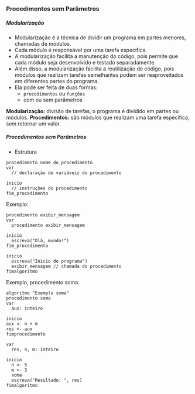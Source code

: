 ### Procedimentos sem Parâmetros

##### Modularização

- Modularização é a técnica de dividir um programa em partes menores, chamadas de módulos.
- Cada módulo é responsável por uma tarefa específica.
- A modularização facilita a manutenção do código, pois permite que cada módulo seja desenvolvido e testado separadamente.
- Além disso, a modularização facilita a reutilização de código, pois módulos que realizam tarefas semelhantes podem ser reaproveitados em diferentes partes do programa.
- Ela pode ser feita de duas formas:
  - `procedimentos` ou `funções`
  - com ou sem parâmetros

**Modularização:** divisão de tarefas, o programa é dividido em partes ou módulos.
**Procedimentos:** são módulos que realizam uma tarefa específica, sem retornar um valor.


##### Procedimentos sem Parâmetros
- Estrutura 
```alg
procedimento nome_do_procedimento
var 
  // declaração de variáveis do procedimento

inicio
  // instruções do procedimento
fim_procedimento
```

Exemplo:
```alg
procedimento exibir_mensagem
var
  procedimento exibir_mensagem

inicio  
  escreva("Olá, mundo!")
fim_procedimento

inicio
  escreva("Início do programa")
  exibir_mensagem // chamada do procedimento
fimalgoritmo
```

Exemplo, procedimento soma:
```alg
algoritmo "Exemplo soma"
procedimento soma
var 
  aux: inteiro

inicio
aux <- n + m 
res <- aux 
fimprocedimento

var 
  res, n, m: inteiro
  
inicio
  n <- 5
  m <- 3
  soma
  escreva("Resultado: ", res)
fimalgoritmo
```